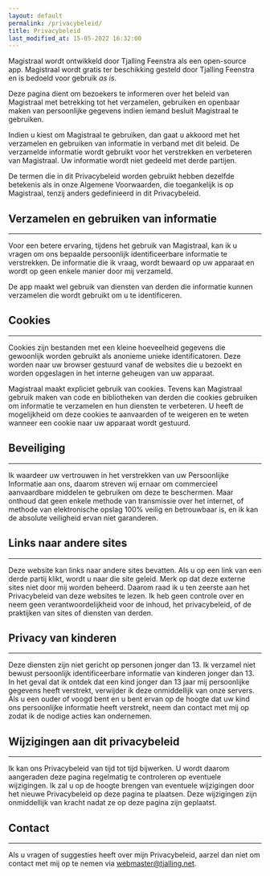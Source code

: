 ```yaml
---
layout: default
permalink: /privacybeleid/
title: Privacybeleid
last_modified_at: 15-05-2022 16:32:00
---
```

Magistraal wordt ontwikkeld door Tjalling Feenstra als een open-source app. Magistraal wordt gratis ter beschikking gesteld door Tjalling Feenstra en is bedoeld voor gebruik *as is*.

Deze pagina dient om bezoekers te informeren over het beleid van Magistraal met betrekking tot het verzamelen, gebruiken en openbaar maken van persoonlijke gegevens indien iemand besluit Magistraal te gebruiken.

Indien u kiest om Magistraal te gebruiken, dan gaat u akkoord met het verzamelen en gebruiken van informatie in verband met dit beleid. De verzamelde informatie wordt gebruikt voor het verstrekken en verbeteren van Magistraal. Uw informatie wordt niet gedeeld met derde partijen.

De termen die in dit Privacybeleid worden gebruikt hebben dezelfde betekenis als in onze Algemene Voorwaarden, die toegankelijk is op Magistraal, tenzij anders gedefinieerd in dit Privacybeleid.

## Verzamelen en gebruiken van informatie
---
Voor een betere ervaring, tijdens het gebruik van Magistraal, kan ik u vragen om ons bepaalde persoonlijk identificeerbare informatie te verstrekken. De informatie die ik vraag, wordt bewaard op uw apparaat en wordt op geen enkele manier door mij verzameld.

De app maakt wel gebruik van diensten van derden die informatie kunnen verzamelen die wordt gebruikt om u te identificeren.

## Cookies
---
Cookies zijn bestanden met een kleine hoeveelheid gegevens die gewoonlijk worden gebruikt als anonieme unieke identificatoren. Deze worden naar uw browser gestuurd vanaf de websites die u bezoekt en worden opgeslagen in het interne geheugen van uw apparaat.

Magistraal maakt expliciet gebruik van cookies. Tevens kan Magistraal gebruik maken van code en bibliotheken van derden die cookies gebruiken om informatie te verzamelen en hun diensten te verbeteren. U heeft de mogelijkheid om deze cookies te aanvaarden of te weigeren en te weten wanneer een cookie naar uw apparaat wordt gestuurd.

## Beveiliging
---
Ik waardeer uw vertrouwen in het verstrekken van uw Persoonlijke Informatie aan ons, daarom streven wij ernaar om commercieel aanvaardbare middelen te gebruiken om deze te beschermen. Maar onthoud dat geen enkele methode van transmissie over het internet, of methode van elektronische opslag 100% veilig en betrouwbaar is, en ik kan de absolute veiligheid ervan niet garanderen.

## Links naar andere sites
---
Deze website kan links naar andere sites bevatten. Als u op een link van een derde partij klikt, wordt u naar die site geleid. Merk op dat deze externe sites niet door mij worden beheerd. Daarom raad ik u ten zeerste aan het Privacybeleid van deze websites te lezen. Ik heb geen controle over en neem geen verantwoordelijkheid voor de inhoud, het privacybeleid, of de praktijken van sites of diensten van derden.

## Privacy van kinderen
---
Deze diensten zijn niet gericht op personen jonger dan 13. Ik verzamel niet bewust persoonlijk identificeerbare informatie van kinderen jonger dan 13. In het geval dat ik ontdek dat een kind jonger dan 13 jaar mij persoonlijke gegevens heeft verstrekt, verwijder ik deze onmiddellijk van onze servers. Als u een ouder of voogd bent en u bent ervan op de hoogte dat uw kind ons persoonlijke informatie heeft verstrekt, neem dan contact met mij op zodat ik de nodige acties kan ondernemen.

## Wijzigingen aan dit privacybeleid
---
Ik kan ons Privacybeleid van tijd tot tijd bijwerken. U wordt daarom aangeraden deze pagina regelmatig te controleren op eventuele wijzigingen. Ik zal u op de hoogte brengen van eventuele wijzigingen door het nieuwe Privacybeleid op deze pagina te plaatsen. Deze wijzigingen zijn onmiddellijk van kracht nadat ze op deze pagina zijn geplaatst.

## Contact
---
Als u vragen of suggesties heeft over mijn Privacybeleid, aarzel dan niet om contact met mij op te nemen via [webmaster@tjalling.net](webmaster@tjalling.net).